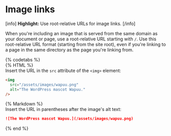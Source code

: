 # Image links

[info] **Highlight:** Use root-relative URLs for image links. [/info]  

When you're including an image that is served from the same domain as your document or page, use a root-relative URL starting with `/`. Use this root-relative URL format (starting from the site root), even if you're linking to a page in the same directory as the page you're linking from.

{% codetabs %}  
{% HTML %}  
Insert the URL in the `src` attribute of the `<img>` element:
```html
<img
  src="/assets/images/wapuu.png"
  alt="The WordPress mascot Wapuu."
/>
```  
{% Markdown %}  
Insert the URL in parentheses after the image's alt text:
```markdown
![The WordPress mascot Wapuu.](/assets/images/wapuu.png)
```
{% end %}
